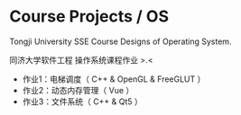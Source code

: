 # Course Projects / OS
Tongji University SSE Course Designs of Operating System.

同济大学软件工程 操作系统课程作业 >.<


- 作业1：电梯调度（ C++ & OpenGL & FreeGLUT ）
- 作业2：动态内存管理（ Vue ）
- 作业3：文件系统（ C++ & Qt5 ）